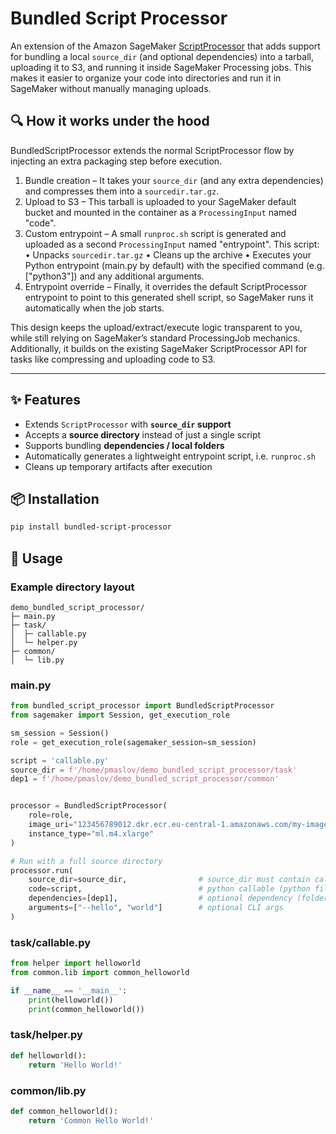 # Bundled Script Processor


An extension of the Amazon SageMaker [ScriptProcessor](https://sagemaker.readthedocs.io/en/stable/api/training/processing.html#sagemaker.processing.ScriptProcessor) 
that adds support for bundling a local `source_dir` (and optional dependencies) into a tarball, uploading it to S3, and 
running it inside SageMaker Processing jobs. This makes it easier to organize your code into directories and 
run it in SageMaker without manually managing uploads.

## 🔍 How it works under the hood

BundledScriptProcessor extends the normal ScriptProcessor flow by injecting an extra packaging step before execution.

1. Bundle creation – It takes your `source_dir` (and any extra dependencies) and compresses them into a `sourcedir.tar.gz`.
2. Upload to S3 – This tarball is uploaded to your SageMaker default bucket and mounted in the container as a `ProcessingInput` named "code".
3. Custom entrypoint – A small `runproc.sh` script is generated and uploaded as a second `ProcessingInput` named "entrypoint". This script:
	• Unpacks `sourcedir.tar.gz`
	• Cleans up the archive
	• Executes your Python entrypoint (main.py by default) with the specified command (e.g. ["python3"]) and any additional arguments.
4. Entrypoint override – Finally, it overrides the default ScriptProcessor entrypoint to point to this generated shell script, so SageMaker runs it automatically when the job starts.

This design keeps the upload/extract/execute logic transparent to you, while still relying on SageMaker’s standard ProcessingJob mechanics.
Additionally, it builds on the existing SageMaker ScriptProcessor API for tasks like compressing and uploading code to S3.

---

## ✨ Features
- Extends `ScriptProcessor` with **`source_dir` support**
- Accepts a **source directory** instead of just a single script
- Supports bundling **dependencies / local folders**
- Automatically generates a lightweight entrypoint script, i.e. `runproc.sh`
- Cleans up temporary artifacts after execution

## 📦 Installation

```bash
pip install bundled-script-processor
```

## 🚀 Usage

### Example directory layout
```
demo_bundled_script_processor/
├─ main.py
├─ task/
│  ├─ callable.py
│  └─ helper.py
├─ common/
│  └─ lib.py
```

### main.py

```python
from bundled_script_processor import BundledScriptProcessor
from sagemaker import Session, get_execution_role

sm_session = Session()
role = get_execution_role(sagemaker_session=sm_session)

script = 'callable.py'
source_dir = f'/home/pmaslov/demo_bundled_script_processor/task'
dep1 = f'/home/pmaslov/demo_bundled_script_processor/common'


processor = BundledScriptProcessor(
    role=role,
    image_uri="123456789012.dkr.ecr.eu-central-1.amazonaws.com/my-image:latest",
    instance_type="ml.m4.xlarge"
)

# Run with a full source directory
processor.run(
    source_dir=source_dir,                # source_dir must contain callable.py (will be copied into /opt/ml/processing/input/code/)
    code=script,                          # python callable (python file name) to be executed inside ScriptProcessor
    dependencies=[dep1],                  # optional dependency (folder will be copied into /opt/ml/processing/input/code/)
    arguments=["--hello", "world"]        # optional CLI args
)
```

### task/callable.py
```python
from helper import helloworld
from common.lib import common_helloworld

if __name__ == '__main__':
    print(helloworld())
    print(common_helloworld())
```

### task/helper.py
```python
def helloworld():
    return 'Hello World!'
```

### common/lib.py
```python
def common_helloworld():
    return 'Common Hello World!'
```